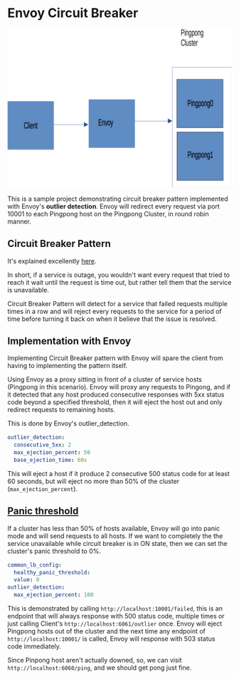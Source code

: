 # Envoy Circuit Breaker

![](images/pingpong_curcuit_breaker.png)

This is a sample project demonstrating circuit breaker pattern implemented with Envoy's **outlier detection**.
Envoy will redirect every request via port 10001 to each Pingpong host on the Pingpong Cluster, in round robin manner.

## Circuit Breaker Pattern

It's explained excellently [here](https://docs.microsoft.com/en-us/azure/architecture/patterns/circuit-breaker).

In short, if a service is outage, you wouldn't want every request that tried to reach it wait until the request is time out,
but rather tell them that the service is unavailable.

Circuit Breaker Pattern will detect for a service that failed requests multiple times in a row and will reject every
requests to the service for a period of time before turning it back on when it believe that the issue is resolved.

## Implementation with Envoy

Implementing Circuit Breaker pattern with Envoy will spare the client from having to implementing the pattern itself.

Using Envoy as a proxy sitting in front of a cluster of service hosts (Pingpong in this scenario). Envoy will proxy any requests to Pingong,
and if it detected that any host produced consecutive responses with 5xx status code beyond a specified threshold,
then it will eject the host out and only redirect requests to remaining hosts.

This is done by Envoy's outlier_detection.

```yaml
outlier_detection:
  consecutive_5xx: 2
  max_ejection_percent: 50
  base_ejection_time: 60s
```

This will eject a host if it produce 2 consecutive 500 status code for at least 60 seconds, but will eject no more than 50% of the cluster (`max_ejection_percent`).

## [Panic threshold](https://www.envoyproxy.io/docs/envoy/latest/intro/arch_overview/upstream/load_balancing/panic_threshold)

If a cluster has less than 50% of hosts available, Envoy will go into panic mode and will send requests to all hosts.
If we want to completely the the service unavailable while circuit breaker is in ON state, then we can set the cluster's panic threshold to 0%.

```yaml
common_lb_config:
  healthy_panic_threshold:
  value: 0
outlier_detection:
  max_ejection_percent: 100
```

This is demonstrated by calling `http://localhost:10001/failed`, this is an endpoint that will always response with 500 status code, multiple times or just calling Client's `http://localhost:6061/outlier` once. Envoy will eject Pingpong hosts out of the cluster and the next time any endpoint of `http://localhost:10001/` is called, Envoy will response with 503 status code immediately.

Since Pinpong host aren't actually downed, so, we can visit `http://localhost:6060/ping`, and we should get pong just fine.
